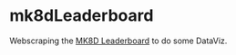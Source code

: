# mk8dLeaderboard

Webscraping the [MK8D Leaderboard](https://www.speedrun.com/mk8dx#48_Tracks) to do
some DataViz.
